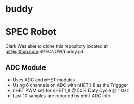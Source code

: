 buddy
=====

# SPEC Robot
Clark Was able to clone this repository located at 
git@github.com:SPECNOW/buddy.git


## ADC Module
* Uses ADC and nHET modules
* Using 6 channels on ADC with nHET1_8 as the Triggger
* nHET PWM set for nHET1_8 @ 50% Duty Cycle @ 1 kHz
* Last 10 samples are reported by print ADC info
